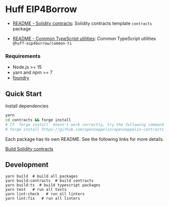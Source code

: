 # Huff EIP4Borrow

- [README - Solidity contracts](./contracts/README.md): Solidity contracts template `contracts` package

- [README - Common TypeScript utilities](./common-ts/README.md): Common TypeScript utilities `@huff-eip4borrow/common-ts`

### Requirements

- Node.js >= 15
- yarn and npm >= 7
- [foundry](https://book.getfoundry.sh/)

## Quick Start

Install dependencies

```bash
yarn
cd contracts && forge install
# If `forge install` doesn't work correctly, try the following command for each .gitmodules in contracts directory.
# forge install https://github.com/openzeppelin/openzeppelin-contracts
```

Each package has its own README. See the following links for more details.

[Build Solidity contracts](./contracts/README.md)

## Development

```
yarn build  # build all packages
yarn build:contracts  # build contracts
yarn build:ts  # build typescript packages
yarn test   # run all tests
yarn lint:check   # run all linters
yarn lint:fix   # run all linters
```
